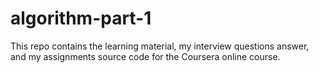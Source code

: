 # algorithm-part-1

This repo contains the learning material, my interview questions answer, and my assignments source code for the Coursera online course.

